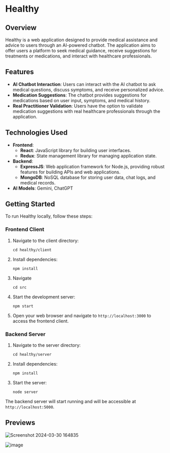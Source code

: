# Healthy

## Overview
Healthy is a web application designed to provide medical assistance and advice to users through an AI-powered chatbot. The application aims to offer users a platform to seek medical guidance, receive suggestions for treatments or medications, and interact with healthcare professionals.

## Features
- **AI Chatbot Interaction**: Users can interact with the AI chatbot to ask medical questions, discuss symptoms, and receive personalized advice.
- **Medication Suggestions**: The chatbot provides suggestions for medications based on user input, symptoms, and medical history.
- **Real Practitioner Validation**: Users have the option to validate medication suggestions with real healthcare professionals through the application.

## Technologies Used
- **Frontend**:
  - **React**: JavaScript library for building user interfaces.
  - **Redux**: State management library for managing application state.
- **Backend**:
  - **ExpressJS**: Web application framework for Node.js, providing robust features for building APIs and web applications.
  - **MongoDB**: NoSQL database for storing user data, chat logs, and medical records.
- **AI Models**: Gemini, ChatGPT

## Getting Started
To run Healthy locally, follow these steps:

### Frontend Client
1. Navigate to the client directory:
   ```
   cd healthy/client
   ```

2. Install dependencies:
   ```
   npm install
   ```
3. Navigate
   ```
   cd src
   ```

4. Start the development server:
   ```
   npm start
   ```

4. Open your web browser and navigate to `http://localhost:3000` to access the frontend client.

### Backend Server
1. Navigate to the server directory:
   ```
   cd healthy/server
   ```

2. Install dependencies:
   ```
   npm install
   ```

3. Start the server:
   ```
   node server
   ```

The backend server will start running and will be accessible at `http://localhost:5000`.

## Previews

![Screenshot 2024-03-30 164835](https://github.com/V22X4/healthy/assets/96458962/c4700648-dcca-419e-a954-3f093dbfc24e)

![image](https://github.com/V22X4/healthy/assets/96458962/bd848f3c-9b27-4b78-879d-eb5f3329b890)

